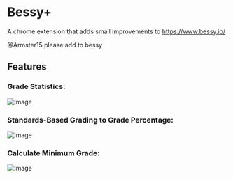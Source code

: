 # Bessy+
A chrome extension that adds small improvements to https://www.bessy.io/

@Armster15 please add to bessy
## Features

### Grade Statistics:
![image](https://github.com/dsnsgithub/bessyplus/assets/48170013/0315c9ca-b183-4d0c-bdce-a713ba9a4fc2)

### Standards-Based Grading to Grade Percentage:
![image](https://github.com/dsnsgithub/bessyplus/assets/48170013/a69ce6c7-f88f-4bbb-aec7-ee41d2daae30)

### Calculate Minimum Grade:
![image](https://github.com/dsnsgithub/bessyplus/assets/48170013/d02dd201-e592-4105-a546-27f06e2c26da)
